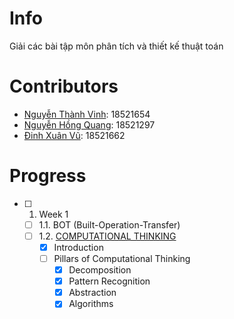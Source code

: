 # Info
Giải các bài tập môn phân tích và thiết kế thuật toán
# Contributors
* [Nguyễn Thành Vinh](https://github.com/VinhDevNguyen): 18521654
* [Nguyễn Hồng Quang](https://github.com/Dokkaebi00): 18521297
* [Đinh Xuân Vũ](https://github.com/dxv2k): 18521662
# Progress
* [ ] 1. Week 1
  * [ ] 1.1. BOT (Built-Operation-Transfer)
  * [ ] 1.2. [COMPUTATIONAL THINKING](./Week1/Computational%20Thinking/README.md)
    * [x] Introduction
    * [ ] Pillars of Computational Thinking
      * [x] Decomposition
      * [x] Pattern Recognition
      * [x] Abstraction
      * [x] Algorithms
